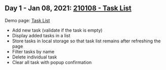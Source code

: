 ## Day 1 - Jan 08, 2021: [210108 - Task List](.)

Demo page: [Task List](https://nguyennganhi.github.io/mindx-web-fullstack-w46/210108-task-list)

* Add new task (validate if the task is empty)
* Display added tasks in a list
* Store tasks in local storage so that task list remains after refreshing the page
* Filter tasks by name
* Delete individual task
* Clear all task with popup confirmation
